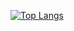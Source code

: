 [![Top Langs](https://github-readme-stats.vercel.app/api/top-langs/?username=elvis-sande)](https://github.com/elvis-sande/github-readme-stats)
